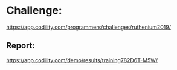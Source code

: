 ﻿# Challenge: 
https://app.codility.com/programmers/challenges/ruthenium2019/

## Report:
https://app.codility.com/demo/results/training782D6T-M5W/